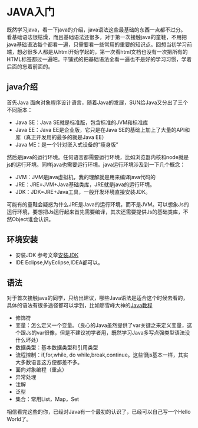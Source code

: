 # JAVA入门
既然学习java，看一下java的介绍，java语法这些最基础的东西一点都不过分。
看基础语法很枯燥，而且基础语法还很多，对于第一次接触java的童鞋，不用把java基础语法每个都看一遍，只需要看一些常用的重要的知识点。回想当初学习前端，想必很多人都是从html开始学起的，第一次看html文档也没有一次把所有的HTML标签都过一遍吧。平铺式的把基础语法全看一遍也不是好的学习习惯，学着后面的忘着前面的。

## java介绍
首先Java 面向对象程序设计语言，随着Java的发展，SUN给Java又分出了三个不同版本：
* Java SE：Java SE就是标准版，包含标准的JVM和标准库
* Java EE：Java EE是企业版，它只是在Java SE的基础上加上了大量的API和库（真正开发用的最多的就是Java EE）
* Java ME：是一个针对嵌入式设备的“瘦身版”

然后是java的运行环境。任何语言都需要运行环境，比如浏览器内核和node就是js的运行环境。同样java也需要运行环境。java运行环境涉及到一下几个概念：
* JVM：JVM是java虚拟机，我的理解就是用来编译java代码的
* JRE：JRE=JVM+Java基础类库，JRE就是java的运行环境。
* JDK：JDK=JRE+Java工具，一般开发环境直接安装JDK。

可能有的童鞋会疑惑为什么JRE是Java的运行环境，而不是JVM。可以想象Js的运行环境，要想把Js运行起来首先需要编译，其次还需要提供Js的基础类库，不然Object谁会认识。
## 环境安装
* 安装JDK
  参考文章[安装JDK](https://www.liaoxuefeng.com/wiki/1252599548343744/1280507291631649)
* IDE
  Eclipse,MyEclipse,IDEA都可以。
## 语法
对于首次接触java的同学，只给出建议，哪些Java语法是适合这个时候去看的，具体的语法有很多途径都可以学到，比如廖雪峰大神的[Java教程](https://www.liaoxuefeng.com/wiki/1252599548343744)
* 修饰符
* 变量：怎么定义一个变量。（良心的Java虽然提供了var关键之来定义变量，这个跟Js的var很像，但是不建议初学者用，既然学习Java多写点强类型语法没什么坏处）
* 数据类型：基本数据类型和引用类型
* 流程控制：if,for,while, do while,break,continue。这些很js基本一样，其实大多数语言这方便都差不多。
* 面向对象编程（重点）
* 异常处理
* 注解
* 泛型
* 集合：常用List，Map，Set

相信看完这些的你，已经对Java有一个最初的认识了，已经可以自己写一个Hello World了。
